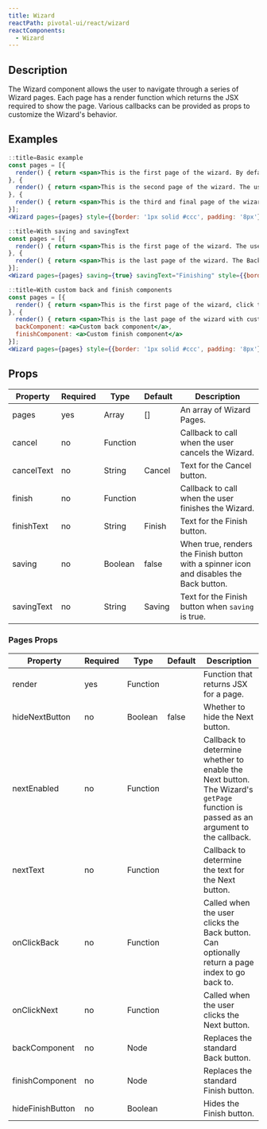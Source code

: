 ```yaml
---
title: Wizard
reactPath: pivotal-ui/react/wizard
reactComponents:
  - Wizard
---
```


## Description
The Wizard component allows the user to navigate through a series of Wizard pages. Each page has a render function which returns the JSX required to show the page. Various callbacks can be provided as props to customize the Wizard's behavior.

## Examples

```jsx
::title=Basic example
const pages = [{
  render() { return <span>This is the first page of the wizard. By default, the wizard cannot be cancelled. The user cannot go back from the first page. Click the Next button to proceed.</span>}
}, {
  render() { return <span>This is the second page of the wizard. The user can click Back or Next.</span>}
}, {
  render() { return <span>This is the third and final page of the wizard. The user can click Back or Finish</span>}
}];
<Wizard pages={pages} style={{border: '1px solid #ccc', padding: '8px'}} finish={() => alert('All done!')}/>

```

```jsx
::title=With saving and savingText
const pages = [{
  render() { return <span>This is the first page of the wizard. The user can click Next.</span>}
}, {
  render() { return <span>This is the last page of the wizard. The Back button is disabled and the Finish button shows a spinner icon.</span>}
}];
<Wizard pages={pages} saving={true} savingText="Finishing" style={{border: '1px solid #ccc', padding: '8px'}} finish={() => alert('All done!')}/>

```

```jsx
::title=With custom back and finish components
const pages = [{
  render() { return <span>This is the first page of the wizard, click the Next button to see the custom back and finish components.</span>}
}, {
  render() { return <span>This is the last page of the wizard with custom back and finish components.</span>},
  backComponent: <a>Custom back component</a>,
  finishComponent: <a>Custom finish component</a>
}];
<Wizard pages={pages} style={{border: '1px solid #ccc', padding: '8px'}}/>
```

## Props

Property   | Required | Type     | Default | Description
-----------|----------|----------|---------|------------
pages      | yes      | Array    | []      | An array of Wizard Pages.
cancel     | no       | Function |         | Callback to call when the user cancels the Wizard.
cancelText | no       | String   | Cancel  | Text for the Cancel button.
finish     | no       | Function |         | Callback to call when the user finishes the Wizard.
finishText | no       | String   | Finish  | Text for the Finish button.
saving     | no       | Boolean  | false   | When true, renders the Finish button with a spinner icon and disables the Back button.
savingText | no       | String   | Saving  | Text for the Finish button when `saving` is true.

### Pages Props

Property         | Required | Type     | Default | Description
-----------------|----------|----------|---------|------------
render           | yes      | Function |         | Function that returns JSX for a page.
hideNextButton   | no       | Boolean  | false   | Whether to hide the Next button.
nextEnabled      | no       | Function |         | Callback to determine whether to enable the Next button. The Wizard's `getPage` function is passed as an argument to the callback.
nextText         | no       | Function |         | Callback to determine the text for the Next button.
onClickBack      | no       | Function |         | Called when the user clicks the Back button. Can optionally return a page index to go back to.
onClickNext      | no       | Function |         | Called when the user clicks the Next button.
backComponent    | no       | Node     |         | Replaces the standard Back button.
finishComponent  | no       | Node     |         | Replaces the standard Finish button.
hideFinishButton | no       | Boolean  |         | Hides the Finish button.
